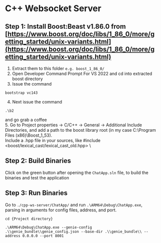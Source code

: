 # C++ Websocket Server

## Step 1: Install Boost:Beast v1.86.0 from [https://www.boost.org/doc/libs/1_86_0/more/getting_started/unix-variants.html](https://www.boost.org/doc/libs/1_86_0/more/getting_started/unix-variants.html)
1. Extract them to this folder `e.g. boost_1_86_0/`
2. Open Developer Command Prompt For VS 2022 and cd into extracted boost directory
3. Issue the command 
```
bootstrap vc143
```
4. Next issue the command 
```
.\b2
```
and go grab a coffee \
5. Go to Project properties → C/C++ → General → Additional Include Directories, and add a path to the boost library root (in my case C:\Program Files (x86)\Boost_1_53). \
Include a .hpp file in your sources, like #include <boost/lexical_cast/lexical_cast_old.hpp> \

## Step 2: Build Binaries
Click on the green button after opening the `ChatApp.sln` file, to build the binaries and test the application

## Step 3: Run Binaries
Go to `./cpp-ws-server/ChatApp/` and run `.\ARM64\Debug\ChatApp.exe`, parsing in arguments for config files, address, and port.
```
cd {Project directory}
```
```
.\ARM64\Debug\ChatApp.exe --genie-config .\\genie_bundle\\genie_config.json --base-dir .\\genie_bundle\\ --address 0.0.0.0 --port 8001
```
